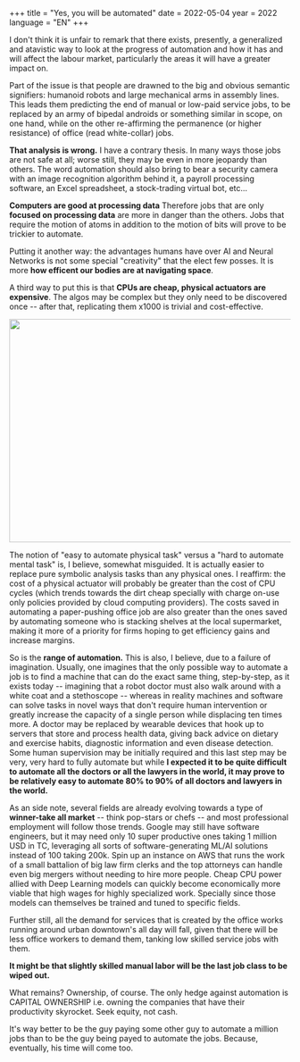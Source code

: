 +++
title = "Yes, you will be automated"
date = 2022-05-04
year = 2022
language = "EN"
+++

I don't think it is unfair to remark that there exists, presently, a generalized and atavistic way to look at the progress of automation and how it has and will affect the labour market, particularly the areas it will have a greater impact on.

Part of the issue is that people are drawned to the big and obvious semantic signifiers: humanoid robots and large mechanical arms in assembly lines. This leads them predicting the end of manual or low-paid service jobs, to be replaced by an army of bipedal androids or something similar in scope, on one hand, while on the other re-affirming the permanence (or higher resistance) of office (read white-collar) jobs. 

**That analysis is wrong.** I have a contrary thesis. In many ways those jobs are not safe at all; worse still, they may be even in more jeopardy than others. The word automation should also bring to bear a security camera with an image recognition algorithm behind it, a payroll processing software, an Excel spreadsheet, a stock-trading virtual bot, etc... 

**Computers are good at processing data** Therefore jobs that are only **focused on processing data** are more in danger than the others. Jobs that require the motion of atoms in addition to the motion of bits will prove to be trickier to automate.

Putting it another way: the advantages humans have over AI and Neural Networks is not some special "creativity" that the elect few posses. It is more **how efficent our bodies are at navigating space**. 

A third way to put this is that **CPUs are cheap, physical actuators are expensive**. The algos may be complex but they only need to be discovered once -- after that, replicating them x1000 is trivial and cost-effective. 

<img src="../robot.jpg" width="600" height="400" style="max-width: 100%" />

The notion of "easy to automate physical task" versus a "hard to automate mental task" is, I believe, somewhat misguided. It is actually easier to replace pure symbolic analysis tasks than any physical ones. I reaffirm: the cost of a physical actuator will probably be greater than the cost of CPU cycles (which trends towards the dirt cheap specially with charge on-use only policies provided by cloud computing providers). The costs saved in automating a paper-pushing office job are also greater than the ones saved by automating someone who is stacking shelves at the local supermarket, making it more of a priority for firms hoping to get efficiency gains and increase margins.

So is the **range of automation.** This is also, I believe, due to a failure of imagination. Usually, one imagines that the only possible way to automate a job is to find a machine that can do the exact same thing, step-by-step, as it exists today -- imagining that a robot doctor must also walk around with a white coat and a stethoscope -- whereas in reality machines and software can solve tasks in novel ways that don't require human intervention or greatly increase the capacity of a single person while displacing ten times more. A doctor may be replaced by wearable devices that hook up to servers that store and process health data, giving back advice on dietary and exercise habits, diagnostic information and even disease detection. Some human supervision may be initially required and this last step may be very, very hard to fully automate but while **I expected it to be quite difficult to automate all the doctors or all the lawyers in the world, it may prove to be relatively easy to automate 80% to 90% of all doctors and lawyers in the world.**

As an side note, several fields are already evolving towards a type of **winner-take all market** -- think pop-stars or chefs -- and most professional employment will follow those trends. Google may still have software engineers, but it may need only 10 super productive ones taking 1 million USD in TC, leveraging all sorts of software-generating ML/AI solutions instead of 100 taking 200k. Spin up an instance on AWS that runs the work of a small battalion of big law firm clerks and the top attorneys can handle even big mergers without needing to hire more people. Cheap CPU power allied with Deep Learning models can quickly become economically more viable that high wages for highly specialized work. Specially since those models can themselves be trained and tuned to specific fields.

Further still, all the demand for services that is created by the office works running around urban downtown's all day will fall, given that there will be less office workers to demand them, tanking low skilled service jobs with them.

**It might be that slightly skilled manual labor will be the last job class to be wiped out.** 

What remains? Ownership, of course. The only hedge against automation is CAPITAL OWNERSHIP i.e. owning the companies that have their productivity skyrocket. Seek equity, not cash.

It's way better to be the guy paying some other guy to automate a million jobs than to be the guy being payed to automate the jobs. Because, eventually, his time will come too.
